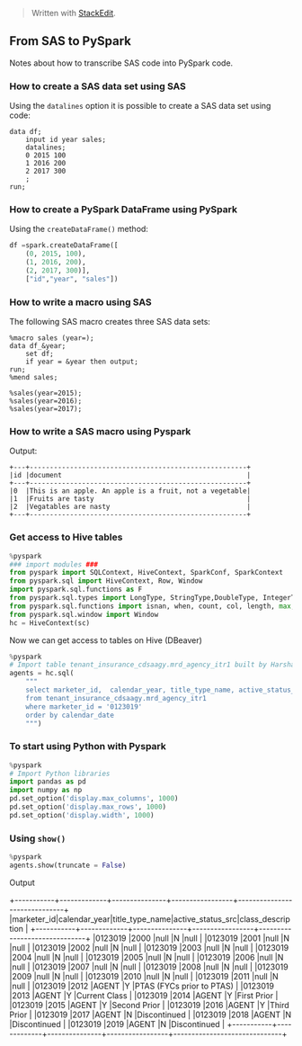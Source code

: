 > Written with [StackEdit](https://stackedit.io/).
## From SAS to PySpark
Notes about how to transcribe SAS code into PySpark code.

### How to create a SAS data set using SAS
Using the `datalines` option it is possible to create a SAS data set using code:
```sas
data df;
    input id year sales;
    datalines;
    0 2015 100
    1 2016 200
    2 2017 300 
    ;
run;
```
### How to create a PySpark DataFrame using PySpark
Using the `createDataFrame()` method:
```python
df =spark.createDataFrame([
    (0, 2015, 100),
    (1, 2016, 200),
    (2, 2017, 300)],
    ["id","year", "sales"])
```
### How to write a macro using SAS
The following SAS macro creates three SAS data sets:
```sas
%macro sales (year=);
data df_&year;
	set df;
	if year = &year then output;
run;
%mend sales;

%sales(year=2015);
%sales(year=2016);
%sales(year=2017);
```
### How to write a SAS macro using Pyspark





Output:
```
+---+------------------------------------------------------+
|id |document                                              |
+---+------------------------------------------------------+
|0  |This is an apple. An apple is a fruit, not a vegetable|
|1  |Fruits are tasty                                      |
|2  |Vegatables are nasty                                  |
+---+------------------------------------------------------+
```

### Get access to Hive tables

```python
%pyspark
### import modules ###
from pyspark import SQLContext, HiveContext, SparkConf, SparkContext
from pyspark.sql import HiveContext, Row, Window
import pyspark.sql.functions as F
from pyspark.sql.types import LongType, StringType,DoubleType, IntegerType
from pyspark.sql.functions import isnan, when, count, col, length, max, levenshtein, datediff, to_date, lit, year, rank, month
from pyspark.sql.window import Window
hc = HiveContext(sc)
```
Now we can get access to tables on Hive (DBeaver)

```python
%pyspark
# Import table tenant_insurance_cdsaagy.mrd_agency_itr1 built by Harsha for Agency.
agents = hc.sql(
    """
    select marketer_id,  calendar_year, title_type_name, active_status_src, class_description 
	from tenant_insurance_cdsaagy.mrd_agency_itr1
	where marketer_id = '0123019'
	order by calendar_date
	""")
```
### To start using Python with Pyspark

```python
%pyspark
# Import Python libraries
import pandas as pd
import numpy as np
pd.set_option('display.max_columns', 1000)
pd.set_option('display.max_rows', 1000)
pd.set_option('display.width', 1000)
```
### Using `show()`

```python
%pyspark
agents.show(truncate = False)
```
Output 

+-----------+-------------+---------------+-----------------+------------------------------+ |marketer_id|calendar_year|title_type_name|active_status_src|class_description | +-----------+-------------+---------------+-----------------+------------------------------+ |0123019 |2000 |null |N |null | |0123019 |2001 |null |N |null | |0123019 |2002 |null |N |null | |0123019 |2003 |null |N |null | |0123019 |2004 |null |N |null | |0123019 |2005 |null |N |null | |0123019 |2006 |null |N |null | |0123019 |2007 |null |N |null | |0123019 |2008 |null |N |null | |0123019 |2009 |null |N |null | |0123019 |2010 |null |N |null | |0123019 |2011 |null |N |null | |0123019 |2012 |AGENT |Y |PTAS (FYCs prior to PTAS) | |0123019 |2013 |AGENT |Y |Current Class | |0123019 |2014 |AGENT |Y |First Prior | |0123019 |2015 |AGENT |Y |Second Prior | |0123019 |2016 |AGENT |Y |Third Prior | |0123019 |2017 |AGENT |N |Discontinued | |0123019 |2018 |AGENT |N |Discontinued | |0123019 |2019 |AGENT |N |Discontinued | +-----------+-------------+---------------+-----------------+------------------------------+



<!--stackedit_data:
eyJoaXN0b3J5IjpbLTEzNTkwNDY5NDEsLTk0MDM5OTIwMl19
-->